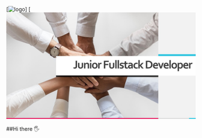 [![logo](https://github.com/KatWas/Kasia-cv/tree/main/asssets/me.jpg)]
[![logo](https://github.com/KatWas/Kasia-cv/blob/main/asssets/Junior%20Fullstack%20Developer.jpg)

##Hi there 🖐
